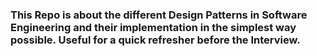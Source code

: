 ### This Repo is about the different Design Patterns in Software Engineering and their implementation in the simplest way possible. Useful for a quick refresher before the Interview.